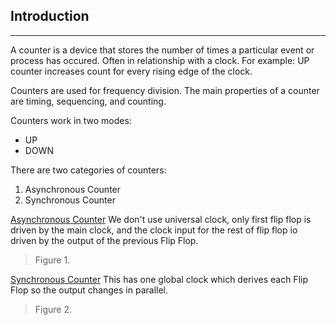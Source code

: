 ## Introduction
---
A counter is a device that stores the number of times a particular event or process has occured. Often in relationship with a clock. For example: UP counter increases count for every rising edge of the clock.

Counters are used for frequency division. The main properties of a counter are timing, sequencing, and counting.

Counters work in two modes:
- UP
- DOWN

There are two categories of counters:
1. Asynchronous Counter
2. Synchronous Counter

<u>Asynchronous Counter</u>
We don't use universal clock, only first flip flop is driven by the main clock, and the clock input for the rest of flip flop io driven by the output of the previous Flip Flop.

> Figure 1.

<u>Synchronous Counter</u>
This has one global clock which derives each Flip Flop so the output changes in parallel.

> Figure 2.

